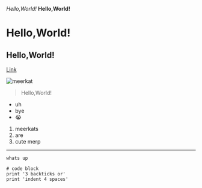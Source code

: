 *Hello,World!*
**Hello,World!**
# Hello,World!
## Hello,World!

[Link]( https://melissaesantos.github.io/cse15l-lab-reports/)

![meerkat](https://user-images.githubusercontent.com/91588097/149413784-3a3f8c7a-522b-4619-b28a-fe4f3c59c2f0.jpeg)


>Hello,World!
* uh
* bye
* 😭
1. meerkats
2. are
3. cute
merp
---
`whats up`

```
# code block
print '3 backticks or'
print 'indent 4 spaces'
```
